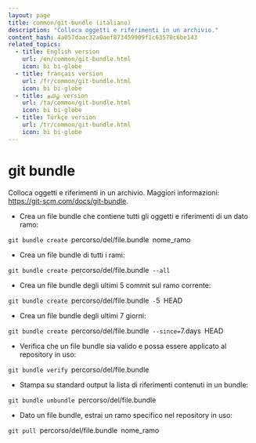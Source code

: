 ```yaml
---
layout: page
title: common/git-bundle (italiano)
description: "Colloca oggetti e riferimenti in un archivio."
content_hash: 4a057daac32a0aef873459909f1c63570c6be143
related_topics:
  - title: English version
    url: /en/common/git-bundle.html
    icon: bi bi-globe
  - title: français version
    url: /fr/common/git-bundle.html
    icon: bi bi-globe
  - title: தமிழ் version
    url: /ta/common/git-bundle.html
    icon: bi bi-globe
  - title: Türkçe version
    url: /tr/common/git-bundle.html
    icon: bi bi-globe
---
```

# git bundle

Colloca oggetti e riferimenti in un archivio.
Maggiori informazioni: <https://git-scm.com/docs/git-bundle>.

- Crea un file bundle che contiene tutti gli oggetti e riferimenti di un dato ramo:

`git bundle create `<span class="tldr-var badge badge-pill bg-dark-lm bg-white-dm text-white-lm text-dark-dm font-weight-bold">percorso/del/file.bundle</span>` `<span class="tldr-var badge badge-pill bg-dark-lm bg-white-dm text-white-lm text-dark-dm font-weight-bold">nome_ramo</span>

- Crea un file bundle di tutti i rami:

`git bundle create `<span class="tldr-var badge badge-pill bg-dark-lm bg-white-dm text-white-lm text-dark-dm font-weight-bold">percorso/del/file.bundle</span>` --all`

- Crea un file bundle degli ultimi 5 commit sul ramo corrente:

`git bundle create `<span class="tldr-var badge badge-pill bg-dark-lm bg-white-dm text-white-lm text-dark-dm font-weight-bold">percorso/del/file.bundle</span>` -`<span class="tldr-var badge badge-pill bg-dark-lm bg-white-dm text-white-lm text-dark-dm font-weight-bold">5</span>` `<span class="tldr-var badge badge-pill bg-dark-lm bg-white-dm text-white-lm text-dark-dm font-weight-bold">HEAD</span>

- Crea un file bundle degli ultimi 7 giorni:

`git bundle create `<span class="tldr-var badge badge-pill bg-dark-lm bg-white-dm text-white-lm text-dark-dm font-weight-bold">percorso/del/file.bundle</span>` --since=`<span class="tldr-var badge badge-pill bg-dark-lm bg-white-dm text-white-lm text-dark-dm font-weight-bold">7.days</span>` `<span class="tldr-var badge badge-pill bg-dark-lm bg-white-dm text-white-lm text-dark-dm font-weight-bold">HEAD</span>

- Verifica che un file bundle sia valido e possa essere applicato al repository in uso:

`git bundle verify `<span class="tldr-var badge badge-pill bg-dark-lm bg-white-dm text-white-lm text-dark-dm font-weight-bold">percorso/del/file.bundle</span>

- Stampa su standard output la lista di riferimenti contenuti in un bundle:

`git bundle unbundle `<span class="tldr-var badge badge-pill bg-dark-lm bg-white-dm text-white-lm text-dark-dm font-weight-bold">percorso/del/file.bundle</span>

- Dato un file bundle, estrai un ramo specifico nel repository in uso:

`git pull `<span class="tldr-var badge badge-pill bg-dark-lm bg-white-dm text-white-lm text-dark-dm font-weight-bold">percorso/del/file.bundle</span>` `<span class="tldr-var badge badge-pill bg-dark-lm bg-white-dm text-white-lm text-dark-dm font-weight-bold">nome_ramo</span>
